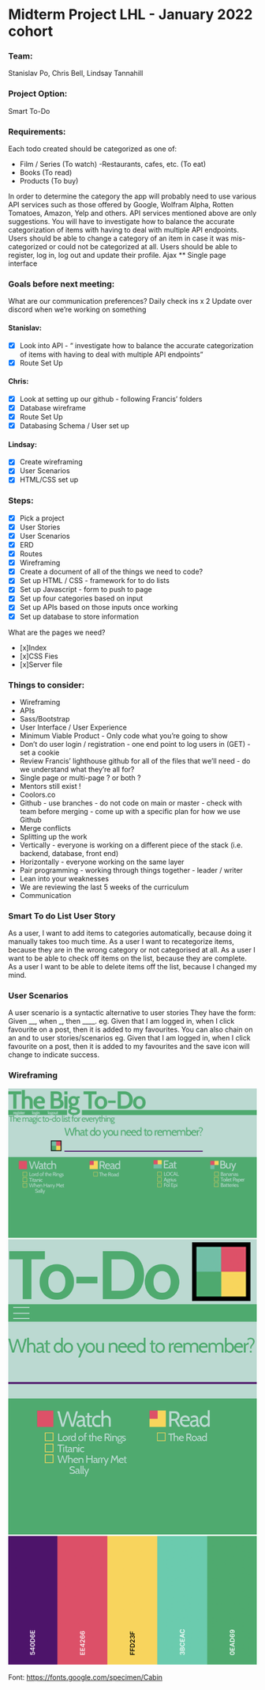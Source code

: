 # Midterm Project LHL - January 2022 cohort 

### Team:
Stanislav Po, Chris Bell, Lindsay Tannahill

### Project Option: 
Smart To-Do 

### Requirements: 
Each todo created should be categorized as one of:
- Film / Series (To watch)
-Restaurants, cafes, etc. (To eat)
- Books (To read)
- Products (To buy)

In order to determine the category the app will probably need to use various API services such as those offered by Google, Wolfram Alpha, Rotten Tomatoes, Amazon, Yelp and others.
API services mentioned above are only suggestions. You will have to investigate how to balance the accurate categorization of items with having to deal with multiple API endpoints.
Users should be able to change a category of an item in case it was mis-categorized or could not be categorized at all.
Users should be able to register, log in, log out and update their profile.
Ajax **  Single page interface 

### Goals before next meeting:

What are our communication preferences?
Daily check ins x 2 
Update over discord when we’re working on something

#### Stanislav:
-[x] Look into API - “ investigate how to balance the accurate categorization of items with having to deal with multiple API endpoints”
-[x] Route Set Up

#### Chris: 
-[x] Look at setting up our github - following Francis’ folders 
-[x] Database wireframe
-[x] Route Set Up  
-[x] Databasing Schema / User set up 

#### Lindsay: 
-[x] Create wireframing 
-[x] User Scenarios 
-[x] HTML/CSS set up 

### Steps: 
- [x] Pick a project 
- [x] User Stories
- [x] User Scenarios 
- [x] ERD
- [x] Routes
- [x] Wireframing 
- [x] Create a document of all of the things we need to code?
- [x] Set up HTML / CSS - framework for to do lists
- [x] Set up Javascript -  form to push to page 
- [x] Set up four categories based on input 
- [x] Set up APIs based on those inputs once working
- [x] Set up database to store information

What are the pages we need?

- [x]Index 
- [x]CSS Fies 
- [x]Server file 


### Things to consider:

- Wireframing
- APIs
- Sass/Bootstrap
- User Interface / User Experience 
- Minimum Viable Product - Only code what you’re going to show
- Don’t do user login / registration - one end point to log users in (GET) - set a cookie 
- Review Francis’ lighthouse github for all of the files that we’ll need - do we understand what they’re all for?
- Single page or multi-page ? or both ?
- Mentors still exist !
- Coolors.co
- Github - use branches - do not code on main or master - check with team before merging - come up with a specific plan for how we use Github 
- Merge conflicts 
- Splitting up the work 
- Vertically - everyone is working on a different piece of the stack (i.e. backend, database, front end) 
- Horizontally - everyone working on the same layer 
- Pair programming - working through things together - leader / writer 
- Lean into your weaknesses 
- We are reviewing the last 5 weeks of the curriculum 
- Communication 


### Smart To do List User Story
 
As a user, I want to add items to categories automatically, because doing it manually takes too much time.
As a user I want to recategorize items, because they are in the wrong category or not categorised at all.
As a user I want to be able to check off items on the list, because they are complete.
As a user I want to be able to delete items off the list, because I changed my mind.

### User Scenarios

A user scenario is a syntactic alternative to user stories
They have the form: Given __, when _, then ____.
eg. Given that I am logged in, when I click favourite on a post, then it is added to my favourites.
You can also chain on an and to user stories/scenarios
eg. Given that I am logged in, when I click favourite on a post, then it is added to my favourites and the save icon will change to indicate success.

### Wireframing 

![Desktop](https://github.com/CBBell99/smart-to-do-list/blob/master/pictures/unknown.png)
![Phone / Tablet](https://github.com/CBBell99/smart-to-do-list/blob/master/pictures/unknown2.png)
![Colour Scheme](https://github.com/CBBell99/smart-to-do-list/blob/master/pictures/Screen%20Shot%202022-02-11%20at%201.11.02%20PM.png)

Font: https://fonts.google.com/specimen/Cabin


